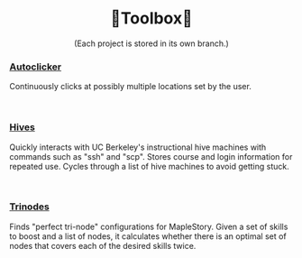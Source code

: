<!--- HOMEDIR = https://github.com/tanjeffreyz02/Toolbox/tree/ --->


<div align="center">
  <h1>🔨Toolbox🔧</h1>
  <p>(Each project is stored in its own branch.)</p>
</div>

<div>
  <!---------------------------
  |         CONTENTS          |
  ---------------------------->
  <h3>
    <a href="https://github.com/tanjeffreyz02/Toolbox/tree/autoclicker">Autoclicker</a>
  </h3>
  <p>Continuously clicks at possibly multiple locations set by the user.</p>

  <br>
  
  <h3>
    <a href="https://github.com/tanjeffreyz02/Toolbox/tree/hives">Hives</a>
  </h3>
  <p>Quickly interacts with UC Berkeley's instructional hive machines with commands such as "ssh" and "scp". Stores course and login information for repeated use. Cycles through a list of hive machines to avoid getting stuck.</p>
  
  <br>
  
  <h3>
    <a href="https://github.com/tanjeffreyz02/Toolbox/tree/trinodes">Trinodes</a>
  </h3>
  <p>Finds "perfect tri-node" configurations for MapleStory. Given a set of skills to boost and a list of nodes, it calculates whether there is an optimal set of nodes that covers each of the desired skills twice.</p>
    
</div>

